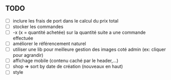 ## TODO

- [ ] inclure les frais de port dans le calcul du prix total
- [ ] stocker les commandes
- [ ] -x (x = quantité achetée) sur la quantité suite a une commande effectuée
- [ ] améliorer le référencement naturel
- [ ] utiliser une lib pour meilleure gestion des images coté admin (ex: cliquer pour agrandir)
- [ ] affichage mobile (contenu caché par le header,...)
- [ ] shop => sort by date de création (nouveaux en haut)
- [ ] style
